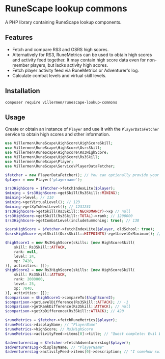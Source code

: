 # RuneScape lookup commons
A PHP library containing RuneScape lookup components.

## Features
- Fetch and compare RS3 and OSRS high scores.
- Alternatively for RS3, RuneMetrics can be used to obtain high scores and activity feed together. It may contain high
  score data even for non-member players, but lacks activity high scores.
- Fetch player activity feed via RuneMetrics or Adventurer's log.
- Calculate combat levels and virtual skill levels.

## Installation

`composer require villermen/runescape-lookup-commons`

## Usage
Create or obtain an instance of `Player` and use it with the `PlayerDataFetcher` service to obtain high scores and other
information.

```php
use Villermen\RuneScape\HighScore\HighScoreSkill;
use Villermen\RuneScape\HighScore\OsrsSkill;
use Villermen\RuneScape\HighScore\Rs3HighScore;
use Villermen\RuneScape\HighScore\Rs3Skill;
use Villermen\RuneScape\Player;
use Villermen\RuneScape\Service\PlayerDataFetcher;

$fetcher = new PlayerDataFetcher(); // You can optionally provide your own HTTP client.
$player = new Player('playername');

$rs3HighScore = $fetcher->fetchIndexLite($player);
$mining = $rs3HighScore->getSkill(Rs3Skill::MINING);
$mining->level; // 110
$mining->getVirtualLevel(); // 123
$mining->getXpToNextLevel(); // 1231231
$rs3HighScore->getSkill(Rs3Skill::NECROMANCY)->xp // null
$rs3HighScore->getSkill(Rs3Skill::TOTAL)->rank; // 1200000
$rs3HighScore->getCombatLevel(includeSummoning: true); // 138

$osrsHighScore = $fetcher->fetchIndexLite($player, oldSchool: true);
$osrsHighScore->getSkill(OsrsSkill::HITPOINTS)->getLevelOrMinimum(); // 10

$highScore1 = new Rs3HighScore(skills: [new HighScoreSkill(
    skill: Rs3Skill::ATTACK,
    rank: null,
    level: 24,
    xp: 7420,
)], activities: []);
$highScore2 = new Rs3HighScore(skills: [new HighScoreSkill(
    skill: Rs3Skill::ATTACK,
    rank: 2000000,
    level: 25,
    xp: 7840,
)], activities: []);
$comparison = $highScore1->compareTo($highScore2);
$comparison->getLevelDifference(Rs3Skill::ATTACK); // -1
$comparison->getRankDifference(Rs3Skill::ATTACK); // null
$comparison->getXpDifference(Rs3Skill::ATTACK); // 420

$runeMetrics = $fetcher->fetchRuneMetrics($player);
$runeMetrics->displayName; // "PlayerName"
$runeMetrics->highScore; // Rs3HighScore
$runeMetrics->activityFeed->items[0]->title; // "Quest complete: Evil Dave's big day out"

$adventurersLog = $fetcher->fetchAdventurersLog($player);
$adventurersLog->displayName; // "PlayerName"
$adventurersLog->activityFeed->items[0]->description; // "I somehow switched bodies with Evil Dave and survived enough chores and shouting from Doris to find a way to swap back!"
```
